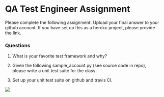 # QA Test Engineer Assignment #

Please complete the following assignment. Upload your final answer to your github account. If you have set up this as a heroku project, please provide the link.

### Questions ###

1. What is your favorite test framework and why?

2. Given the following sample_account.py (see source code in repo), please write a unit test suite for the class.

3. Set up your unit test suite on github and travis CI.

<img src="https://travis-ci.org/edwann13/qa_tester_challenge.svg?branch=master" />
